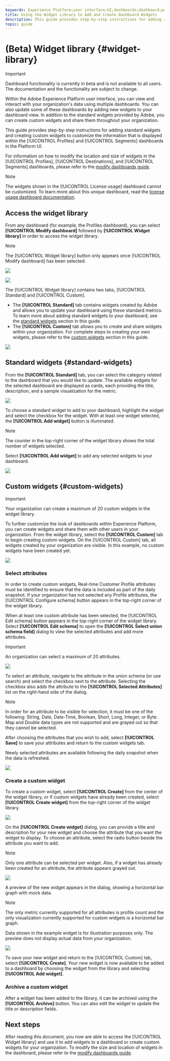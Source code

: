 ```yaml
---
keywords: Experience Platform;user interface;UI;dashboards;dashboard;profiles;segments;destinations;license usage
title: Using the Widget Library to Add and Create Dashboard Widgets
description: This guide provides step-by-step instructions for adding standard widgets and creating custom widgets for visualizing dashboard data in Adobe Experience Platform. 
topic: guide
---
```


# (Beta) Widget library {#widget-library}

>[!IMPORTANT]
>
>Dashboard functionality is currently in beta and is not available to all users. The documentation and the functionality are subject to change.

Within the Adobe Experience Platform user interface, you can view and interact with your organization's data using multiple dashboards. You can also update some of these dashboards by adding new widgets to your dashboard view. In addition to the standard widgets provided by Adobe, you can create custom widgets and share them throughout your organization. 

This guide provides step-by-step instructions for adding standard widgets and creating custom widgets to customize the information that is displayed within the [!UICONTROL Profiles] and [!UICONTROL Segments] dashboards in the Platform UI.

For information on how to modify the location and size of widgets in the [!UICONTROL Profiles], [!UICONTROL Destinations], and [!UICONTROL Segments] dashboards, please refer to the [modify dashboards guide](modify.md).

>[!NOTE]
>
>The widgets shown in the [!UICONTROL License usage] dashboard cannot be customized. To learn more about this unique dashboard, read the [license usage dashboard documentation](guides/license-usage.md).

## Access the widget library

From any dashboard (for example, the Profiles dashboard), you can select **[!UICONTROL Modify dashboard]** followed by **[!UICONTROL Widget library]** in order to access the widget library.

>[!NOTE]
>
>The [!UICONTROL Widget library] button only appears once [!UICONTROL Modify dashboard] has been selected.

![](images/customization/modify-dashboard.png)

![](images/customization/widget-library-button.png)

The [!UICONTROL Widget library] contains two tabs, [!UICONTROL Standard] and [!UICONTROL Custom].

* The **[!UICONTROL Standard]** tab contains widgets created by Adobe and allows you to update your dashboard using these standard metrics. To learn more about adding standard widgets to your dashboard, see the [standard widgets](#standard-widgets) section in this guide.
* The **[!UICONTROL Custom]** tab allows you to create and share widgets within your organization. For complete steps to creating your own widgets, please refer to the [custom widgets](#custom-widgets) section in this guide.

![](images/customization/widget-library.png)

## Standard widgets {#standard-widgets}

From the **[!UICONTROL Standard]** tab, you can select the category related to the dashboard that you would like to update. The available widgets for the selected dashboard are displayed as cards, each providing the title, description, and a sample visualization for the metric.

![](images/customization/standard-widgets.png)

To choose a standard widget to add to your dashboard, highlight the widget and select the checkbox for the widget. With at least one widget selected, the **[!UICONTROL Add widget]** button is illuminated.

>[!NOTE]
>
>The counter in the top-right corner of the widget library shows the total number of widgets selected.

Select **[!UICONTROL Add widget]** to add any selected widgets to your dashboard.

![](images/customization/add-widget.png)

## Custom widgets {#custom-widgets}

>[!IMPORTANT]
>
>Your organization can create a maximum of 20 custom widgets in the widget library.

To further customize the look of dashboards within Experience Platform, you can create widgets and share them with other users in your organization. From the widget library, select the **[!UICONTROL Custom]** tab to begin creating custom widgets. On the [!UICONTROL Custom] tab, all widgets created by your organization are visible. In this example, no custom widgets have been created yet.

![](images/customization/custom-widgets.png)

### Select attributes

In order to create custom widgets, Real-time Customer Profile attributes must be identified to ensure that the data is included as part of the daily snapshot. If your organization has not selected any Profile attributes, the [!UICONTROL Configure schema] button appears in the top-right corner of the widget library.

When at least one custom attribute has been selected, the [!UICONTROL Edit schema] button appears in the top-right corner of the widget library. Select **[!UICONTROL Edit schema]** to open the **[!UICONTROL Select union schema field]** dialog to view the selected attributes and add more attributes.

>[!IMPORTANT]
>
>An organization can select a maximum of 20 attributes. 

![](images/customization/edit-schema.png)

To select an attribute, navigate to the attribute in the union schema (or use search) and select the checkbox next to the attribute. Selecting the checkbox also adds the attribute to the **[!UICONTROL Selected Attributes]** list on the right-hand side of the dialog. 

>[!NOTE]
>
>In order for an attribute to be visible for selection, it must be one of the following: String, Date, Date-Time, Boolean, Short, Long, Integer, or Byte. Map and Double data types are not supported and are grayed out so that they cannot be selected.

After choosing the attributes that you wish to add, select **[!UICONTROL Save]** to save your attributes and return to the custom widgets tab.

Newly selected attributes are available following the daily snapshot when the data is refreshed.

![](images/customization/select-attribute.png)

### Create a custom widget

To create a custom widget, select **[!UICONTROL Create]** from the center of the widget library, or if custom widgets have already been created, select **[!UICONTROL Create widget]** from the top-right corner of the widget library. 

![](images/customization/create-widget.png)

On the **[!UICONTROL Create widget]** dialog, you can provide a title and description for your new widget and choose the attribute that you want the widget to display. To choose an attribute, select the radio button beside the attribute you want to add.

>[!NOTE]
>
>Only one attribute can be selected per widget. Also, if a widget has already been created for an attribute, the attribute appears grayed out.

![](images/customization/create-widget-dialog.png)

A preview of the new widget appears in the dialog, showing a horizontal bar graph with mock data. 

>[!NOTE]
>
>The only metric currently supported for all attributes is profile count and the only visualization currently supported for custom widgets is a horizontal bar graph. 
>
>Data shown in the example widget is for illustration purposes only. The preview does not display actual data from your organization.

![](images/customization/create-widget-select-attribute.png)

To save your new widget and return to the [!UICONTROL Custom] tab, select **[!UICONTROL Create]**. Your new widget is now available to be added to a dashboard by choosing the widget from the library and selecting **[!UICONTROL Add widget]**.

### Archive a custom widget

After a widget has been added to the library, it can be archived using the **[!UICONTROL Archive]** button. You can also edit the widget to update the title or description fields.

## Next steps

After reading this document, you now are able to access the [!UICONTROL Widget library] and use it to add widgets to a dashboard or create custom widgets for your organization. To modify the size and location of widgets in the dashboard, please refer to the [modify dashboards guide](modify.md). 